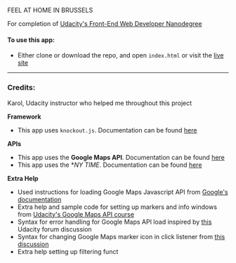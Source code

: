 FEEL AT HOME IN BRUSSELS

For completion of [Udacity's Front-End Web Developer Nanodegree](https://www.udacity.com/course/front-end-web-developer-nanodegree--nd001)

#### To use this app:
- Either clone or download the repo, and open `index.html` or visit the [live site](https://github.io/ThedukeCodes/MapIII)

-----
### Credits:

Karol, Udacity instructor who helped me throughout this project


**Framework**
- This app uses `knockout.js`. Documentation can be found [here](http://knockoutjs.com)

**APIs**
- This app uses the **Google Maps API**. Documentation can be found [here](https://developers.google.com/maps/documentation/)
- This app uses the **NY TIME*. Documentation can be found [here](https://www.mediawiki.org/wiki/API:Main_page)

**Extra Help**
- Used instructions for loading Google Maps Javascript API from [Google's documentation](https://developers.google.com/maps/documentation/javascript/tutorial)
- Extra help and sample code for setting up markers and info windows from [Udacity's Google Maps API course](https://www.udacity.com/course/google-maps-apis--ud864)
- Syntax for error handling for Google Maps API load inspired by [this](https://discussions.udacity.com/t/handling-google-maps-in-async-and-fallback/34282/33?) Udacity forum discussion
- Syntax for changing Google Maps marker icon in click listener from [this discussion](http://stackoverflow.com/questions/32651238/how-to-change-marker-color-google-maps)
- Extra help setting up filtering funct
<!-- REVIEWER PLEASE IGNORE 
// first goal: display a list with location names using Knockout.js (add the map later)

// hard coded Array of location objects
// https://github.com/udacity/ud864/blob/master/Project_Code_5_BeingStylish.html#L150

// initMap function (add the initMap function later)
// https://developers.google.com/maps/documentation/javascript/examples/map-simple

// Location constructor similiar to the Cat constructor form the JavaScript Design Patterns course (optional)

// ViewModel constructor
// The difference between defining the ViewModel as a function expression or defining the viewModel as an object literal
// https://discussions.udacity.com/t/text-not-updating-with-search-box/182886/6
// In the ViewmModel create an observableArray with place objects
// http://knockoutjs.com/documentation/observables.html#mvvm-and-view-models
// Separating Out the Model video lesson:
// https://classroom.udacity.com/nanodegrees/nd001/parts/e87c34bf-a9c0-415f-b007-c2c2d7eead73/modules/271165859175461/lessons/3406489055/concepts/34284402380923
// Adding More Cats video lesson
// https://classroom.udacity.com/nanodegrees/nd001/parts/e87c34bf-a9c0-415f-b007-c2c2d7eead73/modules/271165859175461/lessons/3406489055/concepts/34648186930923

// Instantiate the ViewModel
// https://developer.mozilla.org/en-US/docs/Web/JavaScript/Reference/Operators/new

// Apply the bindings aka activate KO
// http://knockoutjs.com/documentation/observables.html#mvvm-and-view-models#activating-knockout

// first goal: display a list with location names using Knockout.js (add the map later)

// hard coded Array of location objects
// https://github.com/udacity/ud864/blob/master/Project_Code_5_BeingStylish.html#L150

// initMap function (add the initMap function later)
// https://developers.google.com/maps/documentation/javascript/examples/map-simple

// Location constructor similiar to the Cat constructor form the JavaScript Design Patterns course (optional)

// ViewModel constructor
// The difference between defining the ViewModel as a function expression or defining the viewModel as an object literal
// https://discussions.udacity.com/t/text-not-updating-with-search-box/182886/6
// In the ViewmModel create an observableArray with place objects
// http://knockoutjs.com/documentation/observables.html#mvvm-and-view-models
// Separating Out the Model video lesson:
// https://classroom.udacity.com/nanodegrees/nd001/parts/e87c34bf-a9c0-415f-b007-c2c2d7eead73/modules/271165859175461/lessons/3406489055/concepts/34284402380923
// Adding More Cats video lesson
// https://classroom.udacity.com/nanodegrees/nd001/parts/e87c34bf-a9c0-415f-b007-c2c2d7eead73/modules/271165859175461/lessons/3406489055/concepts/34648186930923

// Instantiate the ViewModel
// https://developer.mozilla.org/en-US/docs/Web/JavaScript/Reference/Operators/new

// Apply the bindings aka activate KO
// http://knockoutjs.com/documentation/observables.html#mvvm-and-view-models#activating-knockout -->